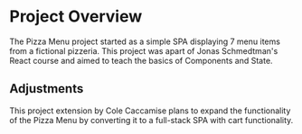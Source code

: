 # Project Overview

The Pizza Menu project started as a simple SPA displaying 7 menu items from a
fictional pizzeria. This project was apart of Jonas Schmedtman's React course
and aimed to teach the basics of Components and State.

## Adjustments

This project extension by Cole Caccamise plans to expand the functionality of
the Pizza Menu by converting it to a full-stack SPA with cart functionality.
